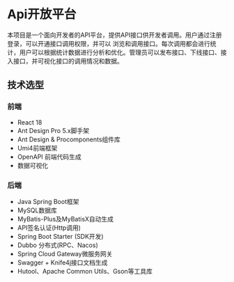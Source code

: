 # Api开放平台


本项目是一个面向开发者的API平台，提供API接口供开发者调用。用户通过注册登录，可以开通接口调用权限，并可以
浏览和调用接口。每次调用都会进行统计，用户可以根据统计数据进行分析和优化。管理员可以发布接口、下线接口、接
入接口，并可视化接口的调用情况和数据。

## 技术选型
### 前端
- React 18
- Ant Design Pro 5.x脚手架
- Ant Design & Procomponents组件库
- Umi4前端框架
- OpenAPI 前端代码生成
- 数据可视化
### 后端
- Java Spring Boot框架
- MySQL数据库
- MyBatis-Plus及MyBatisX自动生成
- API签名认证(Http调用)
- Spring Boot Starter (SDK开发)
- Dubbo 分布式(RPC、Nacos)
- Spring Cloud Gateway微服务网关
- Swagger + Knife4j接口文档生成
- Hutool、Apache Common Utils、Gson等工具库